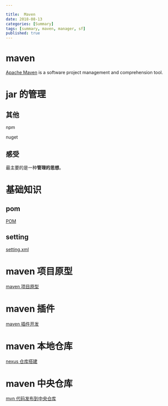 ```yaml
---

title:  Maven
date: 2018-08-13
categories: [Summary]
tags: [summary, maven, manager, sf]
published: true
---
```


# maven

[Apache Maven](https://maven.apache.org/) is a software project management and comprehension tool. 

# jar 的管理

## 其他

npm

nuget

## 感受

最主要的是一种**管理的思想**。

# 基础知识

## pom

[POM](https://maven.apache.org/pom.html#What_is_the_POM)

## setting

[setting.xml](https://maven.apache.org/settings.html)

# maven 项目原型

[maven 项目原型](https://houbb.github.io/2016/10/22/maven#maven-archetype)

# maven 插件

[maven 插件开发](https://houbb.github.io/2017/09/29/maven-plugin-dev)

# maven 本地仓库

[nexus 仓库搭建](https://houbb.github.io/2016/08/06/Nexus)

# maven 中央仓库

[mvn 代码发布到中央仓库](https://houbb.github.io/2017/09/28/jar-to-maven)

